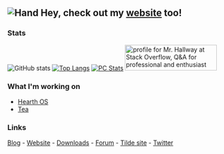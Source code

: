 ## ![Hand](https://raw.githubusercontent.com/iampavangandhi/iampavangandhi/master/gifs/Hi.gif) Hey, check out my [website](https://home.mrhallway.me) too!
### Stats
![GitHub stats](https://github-readme-stats.vercel.app/api?username=mrhallway0&count_private=true&show_icons=true)
[![Top Langs](https://github-readme-stats.vercel.app/api/top-langs/?username=mrhallway0&layout=compact)](https://github.com/anuraghazra/github-readme-stats)
[![PC Stats](https://valid.x86.fr/cache/banner/fkq1rt-5.png)](https://valid.x86.fr/fkq1rt)
<a href="https://stackoverflow.com/users/15503133/mr-hallway"><img src="https://stackoverflow.com/users/flair/15503133.png" width="208" height="58" alt="profile for Mr. Hallway at Stack Overflow, Q&amp;A for professional and enthusiast programmers" title="profile for Mr. Hallway at Stack Overflow, Q&amp;A for professional and enthusiast programmers"></a>

### What I'm working on
 - [Hearth OS](https://github.com/Hearth-OS)
 - [Tea](https://github.com/MrHallway0/Tea)

### Links 
<a href=http://mrhallwayblog.wordpress.com/>Blog</a> - <a href=https://home.mrhallway.me>Website</a> - <a href=https://dl.mrhallway.me/>Downloads</a> - <a href=https://quadcore.createaforum.com/index.php>Forum</a> - <a href=https://tilde.club/~mrhallway/>Tilde site</a> - <a href=https://twitter.com/mrhallway0>Twitter</a>
